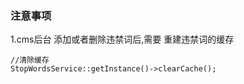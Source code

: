 ### 注意事项

1.cms后台 添加或者删除违禁词后,需要  重建违禁词的缓存

```
//清除缓存
StopWordsService::getInstance()->clearCache();
```

